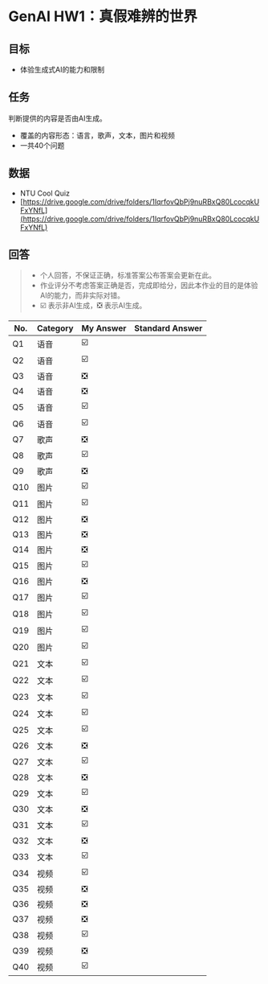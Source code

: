 # GenAI HW1：真假难辨的世界

## 目标

- 体验生成式AI的能力和限制

## 任务

判断提供的内容是否由AI生成。
- 覆盖的内容形态：语言，歌声，文本，图片和视频
- 一共40个问题

## 数据

- NTU Cool Quiz 
- [https://drive.google.com/drive/folders/1IqrfovQbPj9nuRBxQ80LcocqkUFxYNfL](https://drive.google.com/drive/folders/1IqrfovQbPj9nuRBxQ80LcocqkUFxYNfL)

## 回答

> - 个人回答，不保证正确，标准答案公布答案会更新在此。
> - 作业评分不考虑答案正确是否，完成即给分，因此本作业的目的是体验AI的能力，而非实际对错。
> - :ballot_box_with_check: 表示非AI生成，:negative_squared_cross_mark: 表示AI生成。

| No. | Category | My Answer | Standard Answer | 
| ---- | ---- | ---- | ---- |
| Q1 | 语音 | :ballot_box_with_check: | |
| Q2 | 语音 | :ballot_box_with_check: | |
| Q3 | 语音 | :negative_squared_cross_mark: | |
| Q4 | 语音 | :negative_squared_cross_mark: | |
| Q5 | 语音 | :ballot_box_with_check: | |
| Q6 | 语音 | :ballot_box_with_check: | |
| Q7 | 歌声 | :negative_squared_cross_mark: | |
| Q8 | 歌声 | :ballot_box_with_check: | |
| Q9 | 歌声 | :negative_squared_cross_mark: | |
| Q10 | 图片 | :ballot_box_with_check:  | |
| Q11 | 图片 | :ballot_box_with_check:  | |
| Q12 | 图片 | :negative_squared_cross_mark: | |
| Q13 | 图片 | :negative_squared_cross_mark: | |
| Q14 | 图片 | :negative_squared_cross_mark: | |
| Q15 | 图片 | :ballot_box_with_check: | |
| Q16 | 图片 | :negative_squared_cross_mark: | |
| Q17 | 图片 | :ballot_box_with_check: | |
| Q18 | 图片 | :ballot_box_with_check: | |
| Q19 | 图片 | :ballot_box_with_check: | |
| Q20 | 图片 | :ballot_box_with_check: | |
| Q21 | 文本 | :ballot_box_with_check: | |
| Q22 | 文本 | :ballot_box_with_check: | |
| Q23 | 文本 | :ballot_box_with_check: | |
| Q24 | 文本 | :ballot_box_with_check: | |
| Q25 | 文本 | :ballot_box_with_check: | |
| Q26 | 文本 | :negative_squared_cross_mark: | |
| Q27 | 文本 | :ballot_box_with_check: | |
| Q28 | 文本 | :negative_squared_cross_mark: | |
| Q29 | 文本 | :ballot_box_with_check: | |
| Q30 | 文本 | :negative_squared_cross_mark: | |
| Q31 | 文本 | :ballot_box_with_check: | |
| Q32 | 文本 | :negative_squared_cross_mark: | |
| Q33 | 文本 | :ballot_box_with_check: | |
| Q34 | 视频 | :ballot_box_with_check: | |
| Q35 | 视频 | :negative_squared_cross_mark: | |
| Q36 | 视频 | :negative_squared_cross_mark: | |
| Q37 | 视频 | :negative_squared_cross_mark: | |
| Q38 | 视频 | :ballot_box_with_check: | |
| Q39 | 视频 | :negative_squared_cross_mark: | |
| Q40 | 视频 | :ballot_box_with_check: | |
